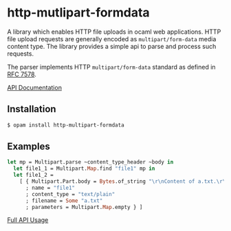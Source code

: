 # http-mutlipart-formdata

A library which enables HTTP file uploads in ocaml web applications. HTTP file upload requests are generally encoded as `multipart/form-data` media content type. The library provides a simple api to parse and process such requests.

The parser implements HTTP `multipart/form-data` standard as defined in [RFC 7578](https://tools.ietf.org/html/rfc7578).

[API Documentation](https://lemaetech.co.uk/http-mutlipart-formdata/)

## Installation

```sh
$ opam install http-multipart-formdata
```

## Examples

```ocaml
let mp = Multipart.parse ~content_type_header ~body in
  let file1_1 = Multipart.Map.find "file1" mp in
  let file1_2 =
    [ { Multipart.Part.body = Bytes.of_string "\r\nContent of a.txt.\r\n\r\n"
      ; name = "file1"
      ; content_type = "text/plain"
      ; filename = Some "a.txt"
      ; parameters = Multipart.Map.empty } ]
```

[Full API Usage](https://github.com/lemaetech/http-mutlipart-formdata/blob/master/test/test.ml)
